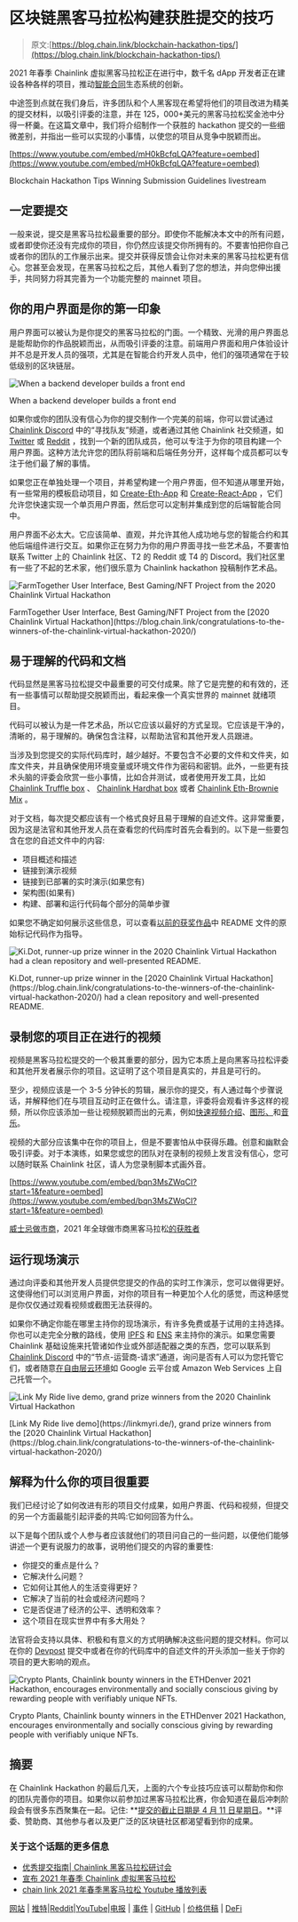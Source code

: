 # 区块链黑客马拉松构建获胜提交的技巧

> 原文:[https://blog.chain.link/blockchain-hackathon-tips/](https://blog.chain.link/blockchain-hackathon-tips/)

2021 年春季 Chainlink 虚拟黑客马拉松正在进行中，数千名 dApp 开发者正在建设各种各样的项目，推动[智能合同](https://chain.link/education/smart-contracts)生态系统的创新。

中途签到点就在我们身后，许多团队和个人黑客现在希望将他们的项目改进为精美的提交材料，以吸引评委的注意，并在 125，000+美元的黑客马拉松奖金池中分得一杯羹。在这篇文章中，我们将介绍制作一个获胜的 hackathon 提交的一些细微差别，并指出一些可以实现的小事情，以使您的项目从竞争中脱颖而出。

[https://www.youtube.com/embed/mH0kBcfqLQA?feature=oembed](https://www.youtube.com/embed/mH0kBcfqLQA?feature=oembed)



<figcaption>Blockchain Hackathon Tips Winning Submission Guidelines livestream</figcaption>



## 一定要提交

一般来说，提交是黑客马拉松最重要的部分。即使你不能解决本文中的所有问题，或者即使你还没有完成你的项目，你仍然应该提交你所拥有的。不要害怕把你自己或者你的团队的工作展示出来。提交并获得反馈会让你对未来的黑客马拉松更有信心。您甚至会发现，在黑客马拉松之后，其他人看到了您的想法，并向您伸出援手，共同努力将其完善为一个功能完整的 mainnet 项目。

## 你的用户界面是你的第一印象

用户界面可以被认为是你提交的黑客马拉松的门面。一个精致、光滑的用户界面总是能帮助你的作品脱颖而出，从而吸引评委的注意。前端用户界面和用户体验设计并不总是开发人员的强项，尤其是在智能合约开发人员中，他们的强项通常在于较低级别的区块链层。

![When a backend developer builds a front end](../Images/b318459d98d6dafcb55539b248506861.png)

<figcaption id="caption-attachment-1681" class="wp-caption-text">When a backend developer builds a front end</figcaption>



如果你或你的团队没有信心为你的提交制作一个完美的前端，你可以尝试通过 [Chainlink Discord](https://discord.gg/7W4JCt2A) 中的“寻找队友”频道，或者通过其他 Chainlink 社交频道，如 [Twitter](https://twitter.com/chainlink) 或 [Reddit](https://www.reddit.com/r/Chainlink/) ，找到一个新的团队成员，他可以专注于为你的项目构建一个用户界面。这种方法允许您的团队将前端和后端任务分开，这样每个成员都可以专注于他们最了解的事情。

如果您正在单独处理一个项目，并希望构建一个用户界面，但不知道从哪里开始，有一些常用的模板启动项目，如 [Create-Eth-App](https://github.com/paulrberg/create-eth-app) 和 [Create-React-App](https://create-react-app.dev/) ，它们允许您快速实现一个单页用户界面，然后您可以定制并集成到您的后端智能合同中。

用户界面不必太大。它应该简单、直观，并允许其他人成功地与您的智能合约和其他后端组件进行交互。如果你正在努力为你的用户界面寻找一些艺术品，不要害怕联系 Twitter 上的 Chainlink 社区、T2 的 Reddit 或 T4 的 Discord。我们社区里有一些了不起的艺术家，他们很乐意为 Chainlink hackathon 投稿制作艺术品。

![FarmTogether User Interface, Best Gaming/NFT Project from the 2020 Chainlink Virtual Hackathon](../Images/50f75ae11d339cdc308bc595f71f0e38.png)

<figcaption id="caption-attachment-1682" class="wp-caption-text">FarmTogether User Interface, Best Gaming/NFT Project from the [2020 Chainlink Virtual Hackathon](https://blog.chain.link/congratulations-to-the-winners-of-the-chainlink-virtual-hackathon-2020/)</figcaption>



## 易于理解的代码和文档

代码显然是黑客马拉松提交中最重要的可交付成果。除了它是完整的和有效的，还有一些事情可以帮助提交脱颖而出，看起来像一个真实世界的 mainnet 就绪项目。

代码可以被认为是一件艺术品，所以它应该以最好的方式呈现。它应该是干净的，清晰的，易于理解的。确保包含注释，以帮助法官和其他开发人员跟进。

当涉及到您提交的实际代码库时，越少越好。不要包含不必要的文件和文件夹，如库文件夹，并且确保使用环境变量或环境文件作为密码和密钥。此外，一些更有技术头脑的评委会欣赏一些小事情，比如合并测试，或者使用开发工具，比如 [Chainlink Truffle box](https://github.com/smartcontractkit/box) 、 [Chainlink Hardhat box](https://github.com/smartcontractkit/chainlink-hardhat-box) 或者 [Chainlink Eth-Brownie Mix](https://github.com/smartcontractkit/chainlink-mix) 。

对于文档，每次提交都应该有一个格式良好且易于理解的自述文件。这非常重要，因为这是法官和其他开发人员在查看您的代码库时首先会看到的。以下是一些要包含在您的自述文件中的内容:

*   项目概述和描述
*   链接到演示视频
*   链接到已部署的实时演示(如果您有)
*   架构图(如果有)
*   构建、部署和运行代码每个部分的简单步骤

如果您不确定如何展示这些信息，可以查看[以前的获奖作品](https://github.com/pappas999/Link-My-Ride/blob/master/README.md)中 README 文件的原始标记代码作为指导。

![Ki.Dot, runner-up prize winner in the 2020 Chainlink Virtual Hackathon had a clean repository and well-presented README.](../Images/e928970da5d6d92098fd9ec83ca47e7c.png)

<figcaption id="caption-attachment-1685" class="wp-caption-text">Ki.Dot, runner-up prize winner in the [2020 Chainlink Virtual Hackathon](https://blog.chain.link/congratulations-to-the-winners-of-the-chainlink-virtual-hackathon-2020/) had a clean repository and well-presented README.</figcaption>



## 录制您的项目正在进行的视频

视频是黑客马拉松提交的一个极其重要的部分，因为它本质上是向黑客马拉松评委和其他开发者展示你的项目。这证明了这个项目是真实的，并且是可行的。

至少，视频应该是一个 3-5 分钟长的剪辑，展示你的提交，有人通过每个步骤说话，并解释他们在与项目互动时正在做什么。请注意，评委将会观看许多这样的视频，所以你应该添加一些让视频脱颖而出的元素，例如[快速视频介绍](https://www.youtube.com/watch?v=e06MmL6IpLQ&t=1s)、[图形、](https://www.youtube.com/watch?v=p_lVROj0t58&t=1s)和[音乐](https://www.youtube.com/watch?v=yFnXwSGstus)。

视频的大部分应该集中在你的项目上，但是不要害怕从中获得乐趣。创意和幽默会吸引评委。对于本演练，如果您或您的团队对在录制的视频上发言没有信心，您可以随时联系 Chainlink 社区，请人为您录制脚本式画外音。

[https://www.youtube.com/embed/bqn3MsZWqCI?start=1&feature=oembed](https://www.youtube.com/embed/bqn3MsZWqCI?start=1&feature=oembed)

[威士忌做市商](https://hack.ethglobal.co/showcase/whiskeycoin-recf6yNOpPUTO0KM6)，2021 年全球做市商黑客马拉松[的获胜者](https://blog.chain.link/chainlink-bounty-winners-ethglobal-2021-marketmake-hackathon/)

## 运行现场演示

通过向评委和其他开发人员提供您提交的作品的实时工作演示，您可以做得更好。这使得他们可以浏览用户界面，对你的项目有一种更加个人化的感觉，而这种感觉是你仅仅通过观看视频或截图无法获得的。

如果你不确定你能在哪里主持你的现场演示，有许多免费或基于试用的主持选择。你也可以走完全分散的路线，使用 [IPFS](https://ipfs.io/) 和 [ENS](https://ens.domains/) 来主持你的演示。如果您需要 Chainlink 基础设施来托管诸如作业或外部适配器之类的东西，您可以联系到 [Chainlink Discord](https://discord.gg/7W4JCt2A) 中的“节点-运营商-请求”通道，询问是否有人可以为您托管它们，或者随意[在自由层云环境](https://medium.com/alpha-vantage/how-to-build-a-simple-chainlink-node-on-the-gcp-62df9e7801a2)如 Google 云平台或 Amazon Web Services 上自己托管一个。

![Link My Ride live demo, grand prize winners from the 2020 Chainlink Virtual Hackathon](../Images/b5cb43c2d604980029f6ad6a3bebd38c.png)

<figcaption id="caption-attachment-1686" class="wp-caption-text">[Link My Ride live demo](https://linkmyri.de/), grand prize winners from the [2020 Chainlink Virtual Hackathon](https://blog.chain.link/congratulations-to-the-winners-of-the-chainlink-virtual-hackathon-2020/)</figcaption>



## 解释为什么你的项目很重要

我们已经讨论了如何改进有形的项目交付成果，如用户界面、代码和视频，但提交的另一个方面最能引起评委的共鸣:它如何回答为什么。

以下是每个团队或个人参与者应该就他们的项目问自己的一些问题，以便他们能够讲述一个更有说服力的故事，说明他们提交的内容的重要性:

*   你提交的重点是什么？
*   它解决什么问题？
*   它如何让其他人的生活变得更好？
*   它解决了当前的社会或经济问题吗？
*   它是否促进了经济的公平、透明和效率？
*   这个项目在现实世界中有多大用处？

法官将会支持以具体、积极和有意义的方式明确解决这些问题的提交材料。你可以在你的 [Devpost](https://chainlink-2021.devpost.com/) 提交中或者在你的代码库中的自述文件的开头添加一些关于你的项目的更大影响的观点。

![Crypto Plants, Chainlink bounty winners in the ETHDenver 2021 Hackathon, encourages environmentally and socially conscious giving by rewarding people with verifiably unique NFTs.](../Images/abc35e6f9b0da054d179926114c80ce8.png)

<figcaption id="caption-attachment-1687" class="wp-caption-text">Crypto Plants, Chainlink bounty winners in the ETHDenver 2021 Hackathon, encourages environmentally and socially conscious giving by rewarding people with verifiably unique NFTs.</figcaption>



## 摘要

在 Chainlink Hackathon 的最后几天，上面的六个专业技巧应该可以帮助你和你的团队完善你的项目。如果你以前参加过黑客马拉松比赛，你会知道在最后冲刺阶段会有很多东西聚集在一起。记住: **[提交的截止日期是 4 月 11 日星期日](https://chainlink-2021.devpost.com/)。**评委、赞助商、其他参与者以及更广泛的区块链社区都渴望看到你的成果。

### 关于这个话题的更多信息

*   [优秀提交指南| Chainlink 黑客马拉松研讨会](https://www.youtube.com/watch?v=mH0kBcfqLQA&ab_channel=Chainlink)
*   [宣布 2021 年春季 Chainlink 虚拟黑客马拉松](https://blog.chain.link/chainlink-virtual-hackathon-spring-2021/)
*   [chain link 2021 年春季黑客马拉松 Youtube 播放列表](https://www.youtube.com/watch?v=xvnDeMDnYik&list=PLVP9aGDn-X0Shwzuvw12srE-O6WKsGvY_)

[网站](https://chain.link/) | [推特](https://twitter.com/chainlink)|[Reddit](https://www.reddit.com/r/Chainlink/)|[YouTube](https://www.youtube.com/channel/UCnjkrlqaWEBSnKZQ71gdyFA)|[电报](https://t.me/chainlinkofficial) | [事件](https://blog.chain.link/tag/events/) | [GitHub](https://github.com/smartcontractkit/chainlink) | [价格供稿](https://feeds.chain.link/) | [DeFi](https://www.chain.link/solutions/defi)